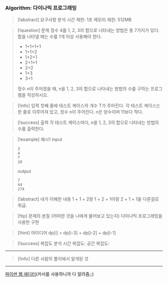 ### Algorithm: 다이나믹 프로그래밍

> [!abstract] 요구사항 분석
> 시간 제한: 1초
> 메모리 제한: 512MB

> [!question] 문제
> 정수 4를 1, 2, 3의 합으로 나타내는 방법은 총 7가지가 있다. 합을 나타낼 때는 수를 1개 이상 사용해야 한다.
>
> - 1+1+1+1
> - 1+1+2
> - 1+2+1
> - 2+1+1
> - 2+2
> - 1+3
> - 3+1
>
> 정수 n이 주어졌을 때, n을 1, 2, 3의 합으로 나타내는 방법의 수를 구하는 프로그램을 작성하시오.

> [!info] 입력
> 첫째 줄에 테스트 케이스의 개수 T가 주어진다. 각 테스트 케이스는 한 줄로 이루어져 있고, 정수 n이 주어진다. n은 양수이며 11보다 작다.

> [!success] 출력
> 각 테스트 케이스마다, n을 1, 2, 3의 합으로 나타내는 방법의 수를 출력한다.

> [!example] 예시1
> input
>
> ```
> 3
> 4
> 7
> 10
> ```
>
> output
>
> ```
> 7
> 44
> 274
> ```

> [!abstract] 내가 이해한 내용
> 1 + 1 + 2랑 1 + 2 + 1이랑 2 + 1 + 1을 다른걸로 취급.

> [!tip] 문제의 본질 (어떠한 것을 나에게 물어보고 있는지)
> 다이나믹 프로그래밍을 사용한 구현

> [!hint] 아이디어
> dp[i] = dp[i-3] + dp[i-2] + dp[i-1]

> [!success] 복잡도 분석
> 시간 복잡도:
> 공간 복잡도:

---

> [!info] 다른 사람의 풀이에서 알게된 것

---

[파이썬 웹 에디터](https://replit.com/@alsrudgh0210/KhakiPrettyClient#main.py)(커서를 사용하니까 다 알려줌;;)
